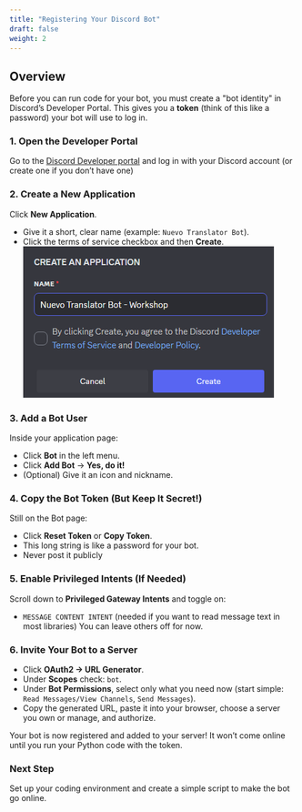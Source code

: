 ```yaml
---
title: "Registering Your Discord Bot"
draft: false
weight: 2
---
```


## Overview

Before you can run code for your bot, you must create a "bot identity" in Discord’s Developer Portal. This gives you a **token** (think of this like a password) your bot will use to log in.

### 1. Open the Developer Portal
Go to the [Discord Developer portal](https://discord.com/login?redirect_to=%2Fdevelopers%2Fapplications%3Fnew_application%3Dtrue) and log in with your Discord account (or create one if you don’t have one)

### 2. Create a New Application
Click **New Application**.
- Give it a short, clear name (example: `Nuevo Translator Bot`).
- Click the terms of service checkbox and then **Create**.
![Create new application](../../media/discord-bot-name.png)

### 3. Add a Bot User
Inside your application page:
- Click **Bot** in the left menu.
- Click **Add Bot** → **Yes, do it!**
- (Optional) Give it an icon and nickname.

### 4. Copy the Bot Token (But Keep It Secret!)
Still on the Bot page:
- Click **Reset Token** or **Copy Token**.
- This long string is like a password for your bot.
- Never post it publicly



### 5. Enable Privileged Intents (If Needed)
Scroll down to **Privileged Gateway Intents** and toggle on:
- `MESSAGE CONTENT INTENT` (needed if you want to read message text in most libraries)
You can leave others off for now.

### 6. Invite Your Bot to a Server
- Click **OAuth2 → URL Generator**.
- Under **Scopes** check: `bot`.
- Under **Bot Permissions**, select only what you need now (start simple: `Read Messages/View Channels`, `Send Messages`).
- Copy the generated URL, paste it into your browser, choose a server you own or manage, and authorize.

Your bot is now registered and added to your server! It won’t come online until you run your Python code with the token.

### Next Step
Set up your coding environment and create a simple script to make the bot go online.
